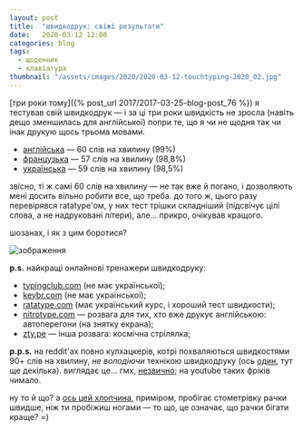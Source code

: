 ```yaml
---
layout: post
title:  "швидкодрук: свіжі результати"
date:   2020-03-12 12:00
categories: blog
tags: 
  - щоденник
  - клавіатура
thumbnail: "/assets/images/2020/2020-03-12-touchtyping-2020_02.jpg"
---
```


[три роки тому]({% post_url 2017/2017-03-25-blog-post_76 %}) я тестував свій швидкодрук — і за ці три роки швидкість не зросла (навіть дещо зменшилась для англійської) попри те, що я чи не щодня так чи інак друкую щось трьома мовами.

* [англійська](https://www.ratatype.com/u465604/certificate/en/) — 60 слів на хвилину (99%)
* [французька](https://www.ratatype.com/u465604/certificate/fr/) — 57 слів на хвилину (98,8%)
* [українська](https://www.ratatype.com/u465604/certificate/uk/) — 59 слів на хвилину (98,5%)

звісно, ті ж самі 60 слів на хвилину — не так вже й погано, і дозволяють мені досить вільно робити все, що треба. до того ж, цього разу перевірявся ratatype'ом, у них тест трішки складніший (підсвічує цілі слова, а не надруковані літери), але… прикро, очікував кращого.

шозанах, і як з цим боротися?

![зображення](/assets/images/2020/2020-03-12-touchtyping-2020.jpg)

**p.s.** найкращі онлайнові тренажери швидкодруку:

* [typingclub.com](https://www.typingclub.com) (не має української);
* [keybr.com](https://www.keybr.com) (не має української);
* [ratatype.com](https://www.ratatype.com) (має український курс, і хороший тест швидкости);
* [nitrotype.com](https://www.nitrotype.com) — розвага для тих, хто вже друкує англійською: автоперегони (на знятку екрана);
* [zty.pe](https://zty.pe) — інша розвага: космічна стрілялка;

**p.p.s.** на reddit'ах повно кулхацкерів, котрі похваляються швидкостями 90+ слів на хвилину, _не володіючи_ технікою швидкодруку (ось [один](https://www.reddit.com/r/sysadmin/comments/5yo3cz/how_many_of_you_know_how_to_type_correctly_wpm/desigoj/), тут ще декілька). виглядає це… гмх, [незвично](https://www.youtube.com/watch?v=c9psfOxJysw); на youtube таких фріків чимало. 

ну то й що? а [ось цей хлопчина](https://www.youtube.com/watch?v=t2X4EUB1we4), приміром, пробігає стометрівку рачки швидше, ніж ти пробіжиш ногами — то що, це означає, що рачки бігати краще? =)
